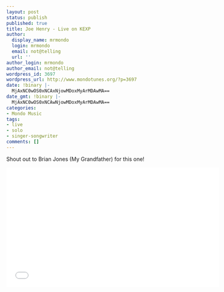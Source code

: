 ```yaml
---
layout: post
status: publish
published: true
title: Joe Henry - Live on KEXP
author:
  display_name: mrmondo
  login: mrmondo
  email: not@telling
  url: ''
author_login: mrmondo
author_email: not@telling
wordpress_id: 3697
wordpress_url: http://www.mondotunes.org/?p=3697
date: !binary |-
  MjAxNC0wOS0xNCAxNjowMDoxMyArMDAwMA==
date_gmt: !binary |-
  MjAxNC0wOS0xNCAwNjowMDoxMyArMDAwMA==
categories:
- Mondo Music
tags:
- live
- solo
- singer-songwriter
comments: []
---
```

Shout out to Brian Jones (My Grandfather) for this one!
<iframe width="560" height="315" src="//www.youtube.com/embed/567GTsSgNtw" frameborder="0"> </iframe>
